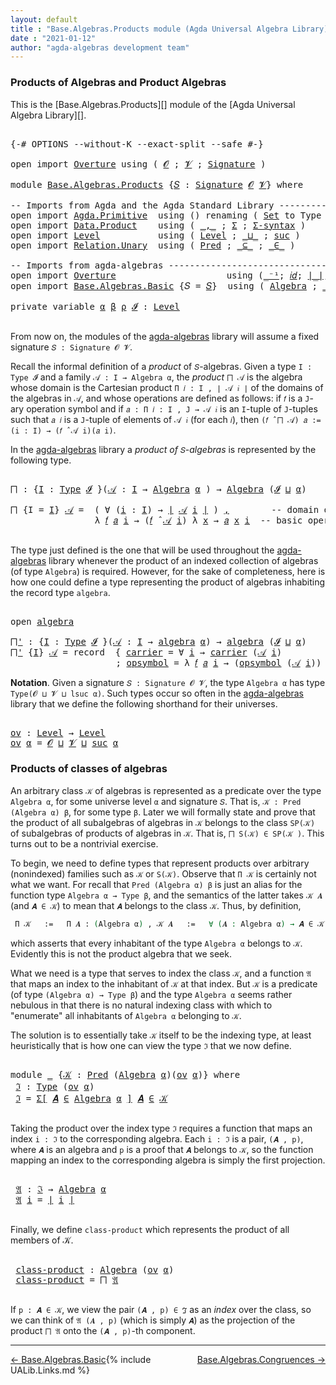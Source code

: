 ```yaml
---
layout: default
title : "Base.Algebras.Products module (Agda Universal Algebra Library)"
date : "2021-01-12"
author: "agda-algebras development team"
---
```


### <a id="products-of-algebras-and-product-algebras">Products of Algebras and Product Algebras</a>

This is the [Base.Algebras.Products][] module of the [Agda Universal Algebra Library][].

<pre class="Agda">

<a id="365" class="Symbol">{-#</a> <a id="369" class="Keyword">OPTIONS</a> <a id="377" class="Pragma">--without-K</a> <a id="389" class="Pragma">--exact-split</a> <a id="403" class="Pragma">--safe</a> <a id="410" class="Symbol">#-}</a>

<a id="415" class="Keyword">open</a> <a id="420" class="Keyword">import</a> <a id="427" href="Overture.html" class="Module">Overture</a> <a id="436" class="Keyword">using</a> <a id="442" class="Symbol">(</a> <a id="444" href="Overture.Signatures.html#648" class="Generalizable">𝓞</a> <a id="446" class="Symbol">;</a> <a id="448" href="Overture.Signatures.html#650" class="Generalizable">𝓥</a> <a id="450" class="Symbol">;</a> <a id="452" href="Overture.Signatures.html#3291" class="Function">Signature</a> <a id="462" class="Symbol">)</a>

<a id="465" class="Keyword">module</a> <a id="472" href="Base.Algebras.Products.html" class="Module">Base.Algebras.Products</a> <a id="495" class="Symbol">{</a><a id="496" href="Base.Algebras.Products.html#496" class="Bound">𝑆</a> <a id="498" class="Symbol">:</a> <a id="500" href="Overture.Signatures.html#3291" class="Function">Signature</a> <a id="510" href="Overture.Signatures.html#648" class="Generalizable">𝓞</a> <a id="512" href="Overture.Signatures.html#650" class="Generalizable">𝓥</a><a id="513" class="Symbol">}</a> <a id="515" class="Keyword">where</a>

<a id="522" class="Comment">-- Imports from Agda and the Agda Standard Library ------------------------------</a>
<a id="604" class="Keyword">open</a> <a id="609" class="Keyword">import</a> <a id="616" href="Agda.Primitive.html" class="Module">Agda.Primitive</a>  <a id="632" class="Keyword">using</a> <a id="638" class="Symbol">()</a> <a id="641" class="Keyword">renaming</a> <a id="650" class="Symbol">(</a> <a id="652" href="Agda.Primitive.html#326" class="Primitive">Set</a> <a id="656" class="Symbol">to</a> <a id="659" class="Primitive">Type</a> <a id="664" class="Symbol">)</a>
<a id="666" class="Keyword">open</a> <a id="671" class="Keyword">import</a> <a id="678" href="Data.Product.html" class="Module">Data.Product</a>    <a id="694" class="Keyword">using</a> <a id="700" class="Symbol">(</a> <a id="702" href="Agda.Builtin.Sigma.html#236" class="InductiveConstructor Operator">_,_</a> <a id="706" class="Symbol">;</a> <a id="708" href="Agda.Builtin.Sigma.html#166" class="Record">Σ</a> <a id="710" class="Symbol">;</a> <a id="712" href="Data.Product.html#916" class="Function">Σ-syntax</a> <a id="721" class="Symbol">)</a>
<a id="723" class="Keyword">open</a> <a id="728" class="Keyword">import</a> <a id="735" href="Level.html" class="Module">Level</a>           <a id="751" class="Keyword">using</a> <a id="757" class="Symbol">(</a> <a id="759" href="Agda.Primitive.html#597" class="Postulate">Level</a> <a id="765" class="Symbol">;</a> <a id="767" href="Agda.Primitive.html#810" class="Primitive Operator">_⊔_</a> <a id="771" class="Symbol">;</a> <a id="773" href="Agda.Primitive.html#780" class="Primitive">suc</a> <a id="777" class="Symbol">)</a>
<a id="779" class="Keyword">open</a> <a id="784" class="Keyword">import</a> <a id="791" href="Relation.Unary.html" class="Module">Relation.Unary</a>  <a id="807" class="Keyword">using</a> <a id="813" class="Symbol">(</a> <a id="815" href="Relation.Unary.html#1101" class="Function">Pred</a> <a id="820" class="Symbol">;</a> <a id="822" href="Relation.Unary.html#1742" class="Function Operator">_⊆_</a> <a id="826" class="Symbol">;</a> <a id="828" href="Relation.Unary.html#1523" class="Function Operator">_∈_</a> <a id="832" class="Symbol">)</a>

<a id="835" class="Comment">-- Imports from agda-algebras ---------------------------------------------------</a>
<a id="917" class="Keyword">open</a> <a id="922" class="Keyword">import</a> <a id="929" href="Overture.html" class="Module">Overture</a>                     <a id="958" class="Keyword">using</a> <a id="964" class="Symbol">(</a><a id="965" href="Overture.Basic.html#4920" class="Function Operator">_⁻¹</a><a id="968" class="Symbol">;</a> <a id="970" href="Overture.Basic.html#5319" class="Function">𝑖𝑑</a><a id="972" class="Symbol">;</a> <a id="974" href="Overture.Basic.html#4326" class="Function Operator">∣_∣</a><a id="977" class="Symbol">;</a> <a id="979" href="Overture.Basic.html#4364" class="Function Operator">∥_∥</a><a id="982" class="Symbol">)</a>
<a id="984" class="Keyword">open</a> <a id="989" class="Keyword">import</a> <a id="996" href="Base.Algebras.Basic.html" class="Module">Base.Algebras.Basic</a> <a id="1016" class="Symbol">{</a><a id="1017" class="Argument">𝑆</a> <a id="1019" class="Symbol">=</a> <a id="1021" href="Base.Algebras.Products.html#496" class="Bound">𝑆</a><a id="1022" class="Symbol">}</a>  <a id="1025" class="Keyword">using</a> <a id="1031" class="Symbol">(</a> <a id="1033" href="Base.Algebras.Basic.html#2774" class="Function">Algebra</a> <a id="1041" class="Symbol">;</a> <a id="1043" href="Base.Algebras.Basic.html#5783" class="Function Operator">_̂_</a> <a id="1047" class="Symbol">;</a> <a id="1049" href="Base.Algebras.Basic.html#4789" class="Record">algebra</a> <a id="1057" class="Symbol">)</a>

<a id="1060" class="Keyword">private</a> <a id="1068" class="Keyword">variable</a> <a id="1077" href="Base.Algebras.Products.html#1077" class="Generalizable">α</a> <a id="1079" href="Base.Algebras.Products.html#1079" class="Generalizable">β</a> <a id="1081" href="Base.Algebras.Products.html#1081" class="Generalizable">ρ</a> <a id="1083" href="Base.Algebras.Products.html#1083" class="Generalizable">𝓘</a> <a id="1085" class="Symbol">:</a> <a id="1087" href="Agda.Primitive.html#597" class="Postulate">Level</a>

</pre>

From now on, the modules of the
[agda-algebras](https://github.com/ualib/agda-algebras) library will assume a
fixed signature `𝑆 : Signature 𝓞 𝓥`.

Recall the informal definition of a *product* of `𝑆`-algebras. Given a type `I :
Type 𝓘` and a family `𝒜 : I → Algebra α`, the *product* `⨅ 𝒜` is the algebra
whose domain is the Cartesian product `Π 𝑖 ꞉ I , ∣ 𝒜 𝑖 ∣` of the domains of the
algebras in `𝒜`, and whose operations are defined as follows: if `𝑓` is a `J`-ary
operation symbol and if `𝑎 : Π 𝑖 ꞉ I , J → 𝒜 𝑖` is an `I`-tuple of `J`-tuples such
that `𝑎 𝑖` is a `J`-tuple of elements of `𝒜 𝑖` (for each `𝑖`), then `(𝑓 ̂ ⨅ 𝒜) 𝑎 :=
(i : I) → (𝑓 ̂ 𝒜 i)(𝑎 i)`.

In the [agda-algebras](https://github.com/ualib/agda-algebras) library a *product
of* `𝑆`-*algebras* is represented by the following type.

<pre class="Agda">

<a id="⨅"></a><a id="1923" href="Base.Algebras.Products.html#1923" class="Function">⨅</a> <a id="1925" class="Symbol">:</a> <a id="1927" class="Symbol">{</a><a id="1928" href="Base.Algebras.Products.html#1928" class="Bound">I</a> <a id="1930" class="Symbol">:</a> <a id="1932" href="Base.Algebras.Products.html#659" class="Primitive">Type</a> <a id="1937" href="Base.Algebras.Products.html#1083" class="Generalizable">𝓘</a> <a id="1939" class="Symbol">}(</a><a id="1941" href="Base.Algebras.Products.html#1941" class="Bound">𝒜</a> <a id="1943" class="Symbol">:</a> <a id="1945" href="Base.Algebras.Products.html#1928" class="Bound">I</a> <a id="1947" class="Symbol">→</a> <a id="1949" href="Base.Algebras.Basic.html#2774" class="Function">Algebra</a> <a id="1957" href="Base.Algebras.Products.html#1077" class="Generalizable">α</a> <a id="1959" class="Symbol">)</a> <a id="1961" class="Symbol">→</a> <a id="1963" href="Base.Algebras.Basic.html#2774" class="Function">Algebra</a> <a id="1971" class="Symbol">(</a><a id="1972" href="Base.Algebras.Products.html#1083" class="Generalizable">𝓘</a> <a id="1974" href="Agda.Primitive.html#810" class="Primitive Operator">⊔</a> <a id="1976" href="Base.Algebras.Products.html#1077" class="Generalizable">α</a><a id="1977" class="Symbol">)</a>

<a id="1980" href="Base.Algebras.Products.html#1923" class="Function">⨅</a> <a id="1982" class="Symbol">{</a><a id="1983" class="Argument">I</a> <a id="1985" class="Symbol">=</a> <a id="1987" href="Base.Algebras.Products.html#1987" class="Bound">I</a><a id="1988" class="Symbol">}</a> <a id="1990" href="Base.Algebras.Products.html#1990" class="Bound">𝒜</a> <a id="1992" class="Symbol">=</a>  <a id="1995" class="Symbol">(</a> <a id="1997" class="Symbol">∀</a> <a id="1999" class="Symbol">(</a><a id="2000" href="Base.Algebras.Products.html#2000" class="Bound">i</a> <a id="2002" class="Symbol">:</a> <a id="2004" href="Base.Algebras.Products.html#1987" class="Bound">I</a><a id="2005" class="Symbol">)</a> <a id="2007" class="Symbol">→</a> <a id="2009" href="Overture.Basic.html#4326" class="Function Operator">∣</a> <a id="2011" href="Base.Algebras.Products.html#1990" class="Bound">𝒜</a> <a id="2013" href="Base.Algebras.Products.html#2000" class="Bound">i</a> <a id="2015" href="Overture.Basic.html#4326" class="Function Operator">∣</a> <a id="2017" class="Symbol">)</a> <a id="2019" href="Agda.Builtin.Sigma.html#236" class="InductiveConstructor Operator">,</a>        <a id="2028" class="Comment">-- domain of the product algebra</a>
                <a id="2077" class="Symbol">λ</a> <a id="2079" href="Base.Algebras.Products.html#2079" class="Bound">𝑓</a> <a id="2081" href="Base.Algebras.Products.html#2081" class="Bound">𝑎</a> <a id="2083" href="Base.Algebras.Products.html#2083" class="Bound">i</a> <a id="2085" class="Symbol">→</a> <a id="2087" class="Symbol">(</a><a id="2088" href="Base.Algebras.Products.html#2079" class="Bound">𝑓</a> <a id="2090" href="Base.Algebras.Basic.html#5783" class="Function Operator">̂</a> <a id="2092" href="Base.Algebras.Products.html#1990" class="Bound">𝒜</a> <a id="2094" href="Base.Algebras.Products.html#2083" class="Bound">i</a><a id="2095" class="Symbol">)</a> <a id="2097" class="Symbol">λ</a> <a id="2099" href="Base.Algebras.Products.html#2099" class="Bound">x</a> <a id="2101" class="Symbol">→</a> <a id="2103" href="Base.Algebras.Products.html#2081" class="Bound">𝑎</a> <a id="2105" href="Base.Algebras.Products.html#2099" class="Bound">x</a> <a id="2107" href="Base.Algebras.Products.html#2083" class="Bound">i</a>  <a id="2110" class="Comment">-- basic operations of the product algebra</a>

</pre>

The type just defined is the one that will be used throughout the
[agda-algebras](https://github.com/ualib/agda-algebras) library whenever the
product of an indexed collection of algebras (of type `Algebra`) is required.
However, for the sake of completeness, here is how one could define a type
representing the product of algebras inhabiting the record type `algebra`. 

<pre class="Agda">

<a id="2553" class="Keyword">open</a> <a id="2558" href="Base.Algebras.Basic.html#4789" class="Module">algebra</a>

<a id="⨅&#39;"></a><a id="2567" href="Base.Algebras.Products.html#2567" class="Function">⨅&#39;</a> <a id="2570" class="Symbol">:</a> <a id="2572" class="Symbol">{</a><a id="2573" href="Base.Algebras.Products.html#2573" class="Bound">I</a> <a id="2575" class="Symbol">:</a> <a id="2577" href="Base.Algebras.Products.html#659" class="Primitive">Type</a> <a id="2582" href="Base.Algebras.Products.html#1083" class="Generalizable">𝓘</a> <a id="2584" class="Symbol">}(</a><a id="2586" href="Base.Algebras.Products.html#2586" class="Bound">𝒜</a> <a id="2588" class="Symbol">:</a> <a id="2590" href="Base.Algebras.Products.html#2573" class="Bound">I</a> <a id="2592" class="Symbol">→</a> <a id="2594" href="Base.Algebras.Basic.html#4789" class="Record">algebra</a> <a id="2602" href="Base.Algebras.Products.html#1077" class="Generalizable">α</a><a id="2603" class="Symbol">)</a> <a id="2605" class="Symbol">→</a> <a id="2607" href="Base.Algebras.Basic.html#4789" class="Record">algebra</a> <a id="2615" class="Symbol">(</a><a id="2616" href="Base.Algebras.Products.html#1083" class="Generalizable">𝓘</a> <a id="2618" href="Agda.Primitive.html#810" class="Primitive Operator">⊔</a> <a id="2620" href="Base.Algebras.Products.html#1077" class="Generalizable">α</a><a id="2621" class="Symbol">)</a>
<a id="2623" href="Base.Algebras.Products.html#2567" class="Function">⨅&#39;</a> <a id="2626" class="Symbol">{</a><a id="2627" href="Base.Algebras.Products.html#2627" class="Bound">I</a><a id="2628" class="Symbol">}</a> <a id="2630" href="Base.Algebras.Products.html#2630" class="Bound">𝒜</a> <a id="2632" class="Symbol">=</a> <a id="2634" class="Keyword">record</a>  <a id="2642" class="Symbol">{</a> <a id="2644" href="Base.Algebras.Basic.html#4866" class="Field">carrier</a> <a id="2652" class="Symbol">=</a> <a id="2654" class="Symbol">∀</a> <a id="2656" href="Base.Algebras.Products.html#2656" class="Bound">i</a> <a id="2658" class="Symbol">→</a> <a id="2660" href="Base.Algebras.Basic.html#4866" class="Field">carrier</a> <a id="2668" class="Symbol">(</a><a id="2669" href="Base.Algebras.Products.html#2630" class="Bound">𝒜</a> <a id="2671" href="Base.Algebras.Products.html#2656" class="Bound">i</a><a id="2672" class="Symbol">)</a>                         <a id="2698" class="Comment">-- domain</a>
                    <a id="2728" class="Symbol">;</a> <a id="2730" href="Base.Algebras.Basic.html#4885" class="Field">opsymbol</a> <a id="2739" class="Symbol">=</a> <a id="2741" class="Symbol">λ</a> <a id="2743" href="Base.Algebras.Products.html#2743" class="Bound">𝑓</a> <a id="2745" href="Base.Algebras.Products.html#2745" class="Bound">𝑎</a> <a id="2747" href="Base.Algebras.Products.html#2747" class="Bound">i</a> <a id="2749" class="Symbol">→</a> <a id="2751" class="Symbol">(</a><a id="2752" href="Base.Algebras.Basic.html#4885" class="Field">opsymbol</a> <a id="2761" class="Symbol">(</a><a id="2762" href="Base.Algebras.Products.html#2630" class="Bound">𝒜</a> <a id="2764" href="Base.Algebras.Products.html#2747" class="Bound">i</a><a id="2765" class="Symbol">))</a> <a id="2768" href="Base.Algebras.Products.html#2743" class="Bound">𝑓</a> <a id="2770" class="Symbol">λ</a> <a id="2772" href="Base.Algebras.Products.html#2772" class="Bound">x</a> <a id="2774" class="Symbol">→</a> <a id="2776" href="Base.Algebras.Products.html#2745" class="Bound">𝑎</a> <a id="2778" href="Base.Algebras.Products.html#2772" class="Bound">x</a> <a id="2780" href="Base.Algebras.Products.html#2747" class="Bound">i</a> <a id="2782" class="Symbol">}</a>  <a id="2785" class="Comment">-- basic operations</a>
</pre>

**Notation**. Given a signature `𝑆 : Signature 𝓞 𝓥`, the type `Algebra α` has
type `Type(𝓞 ⊔ 𝓥 ⊔ lsuc α)`.  Such types occur so often in the
[agda-algebras](https://github.com/ualib/agda-algebras) library that we define
the following shorthand for their universes.

<pre class="Agda">

<a id="ov"></a><a id="3097" href="Base.Algebras.Products.html#3097" class="Function">ov</a> <a id="3100" class="Symbol">:</a> <a id="3102" href="Agda.Primitive.html#597" class="Postulate">Level</a> <a id="3108" class="Symbol">→</a> <a id="3110" href="Agda.Primitive.html#597" class="Postulate">Level</a>
<a id="3116" href="Base.Algebras.Products.html#3097" class="Function">ov</a> <a id="3119" href="Base.Algebras.Products.html#3119" class="Bound">α</a> <a id="3121" class="Symbol">=</a> <a id="3123" href="Base.Algebras.Products.html#510" class="Bound">𝓞</a> <a id="3125" href="Agda.Primitive.html#810" class="Primitive Operator">⊔</a> <a id="3127" href="Base.Algebras.Products.html#512" class="Bound">𝓥</a> <a id="3129" href="Agda.Primitive.html#810" class="Primitive Operator">⊔</a> <a id="3131" href="Agda.Primitive.html#780" class="Primitive">suc</a> <a id="3135" href="Base.Algebras.Products.html#3119" class="Bound">α</a>
</pre>


### <a id="products-of-classes-of-algebras">Products of classes of algebras</a>

An arbitrary class `𝒦` of algebras is represented as a predicate over the type
`Algebra α`, for some universe level `α` and signature `𝑆`. That is, `𝒦 : Pred
(Algebra α) β`, for some type `β`. Later we will formally state and prove that
the product of all subalgebras of algebras in `𝒦` belongs to the class `SP(𝒦)` of
subalgebras of products of algebras in `𝒦`. That is, `⨅ S(𝒦) ∈ SP(𝒦 )`. This turns
out to be a nontrivial exercise.

To begin, we need to define types that represent products over arbitrary
(nonindexed) families such as `𝒦` or `S(𝒦)`. Observe that `Π 𝒦` is certainly not
what we want.  For recall that `Pred (Algebra α) β` is just an alias for the
function type `Algebra α → Type β`, and the semantics of the latter takes `𝒦 𝑨`
(and `𝑨 ∈ 𝒦`) to mean that `𝑨` belongs to the class `𝒦`. Thus, by definition,

```agda
 Π 𝒦   :=   Π 𝑨 ꞉ (Algebra α) , 𝒦 𝑨   :=   ∀ (𝑨 : Algebra α) → 𝑨 ∈ 𝒦,
```

which asserts that every inhabitant of the type `Algebra α` belongs to `𝒦`.
Evidently this is not the product algebra that we seek.

What we need is a type that serves to index the class `𝒦`, and a function `𝔄` that
maps an index to the inhabitant of `𝒦` at that index. But `𝒦` is a predicate (of
type `(Algebra α) → Type β`) and the type `Algebra α` seems rather nebulous in
that there is no natural indexing class with which to "enumerate" all inhabitants
of `Algebra α` belonging to `𝒦`.

The solution is to essentially take `𝒦` itself to be the indexing type, at least
heuristically that is how one can view the type `ℑ` that we now define.

<pre class="Agda">

<a id="4800" class="Keyword">module</a> <a id="4807" href="Base.Algebras.Products.html#4807" class="Module">_</a> <a id="4809" class="Symbol">{</a><a id="4810" href="Base.Algebras.Products.html#4810" class="Bound">𝒦</a> <a id="4812" class="Symbol">:</a> <a id="4814" href="Relation.Unary.html#1101" class="Function">Pred</a> <a id="4819" class="Symbol">(</a><a id="4820" href="Base.Algebras.Basic.html#2774" class="Function">Algebra</a> <a id="4828" href="Base.Algebras.Products.html#1077" class="Generalizable">α</a><a id="4829" class="Symbol">)(</a><a id="4831" href="Base.Algebras.Products.html#3097" class="Function">ov</a> <a id="4834" href="Base.Algebras.Products.html#1077" class="Generalizable">α</a><a id="4835" class="Symbol">)}</a> <a id="4838" class="Keyword">where</a>
 <a id="4845" href="Base.Algebras.Products.html#4845" class="Function">ℑ</a> <a id="4847" class="Symbol">:</a> <a id="4849" href="Base.Algebras.Products.html#659" class="Primitive">Type</a> <a id="4854" class="Symbol">(</a><a id="4855" href="Base.Algebras.Products.html#3097" class="Function">ov</a> <a id="4858" href="Base.Algebras.Products.html#4828" class="Bound">α</a><a id="4859" class="Symbol">)</a>
 <a id="4862" href="Base.Algebras.Products.html#4845" class="Function">ℑ</a> <a id="4864" class="Symbol">=</a> <a id="4866" href="Data.Product.html#916" class="Function">Σ[</a> <a id="4869" href="Base.Algebras.Products.html#4869" class="Bound">𝑨</a> <a id="4871" href="Data.Product.html#916" class="Function">∈</a> <a id="4873" href="Base.Algebras.Basic.html#2774" class="Function">Algebra</a> <a id="4881" href="Base.Algebras.Products.html#4828" class="Bound">α</a> <a id="4883" href="Data.Product.html#916" class="Function">]</a> <a id="4885" href="Base.Algebras.Products.html#4869" class="Bound">𝑨</a> <a id="4887" href="Relation.Unary.html#1523" class="Function Operator">∈</a> <a id="4889" href="Base.Algebras.Products.html#4810" class="Bound">𝒦</a>

</pre>

Taking the product over the index type `ℑ` requires a function that maps an index
`i : ℑ` to the corresponding algebra.  Each `i : ℑ` is a pair, `(𝑨 , p)`, where
`𝑨` is an algebra and `p` is a proof that `𝑨` belongs to `𝒦`, so the function
mapping an index to the corresponding algebra is simply the first projection.

<pre class="Agda">

 <a id="5238" href="Base.Algebras.Products.html#5238" class="Function">𝔄</a> <a id="5240" class="Symbol">:</a> <a id="5242" href="Base.Algebras.Products.html#4845" class="Function">ℑ</a> <a id="5244" class="Symbol">→</a> <a id="5246" href="Base.Algebras.Basic.html#2774" class="Function">Algebra</a> <a id="5254" href="Base.Algebras.Products.html#4828" class="Bound">α</a>
 <a id="5257" href="Base.Algebras.Products.html#5238" class="Function">𝔄</a> <a id="5259" href="Base.Algebras.Products.html#5259" class="Bound">i</a> <a id="5261" class="Symbol">=</a> <a id="5263" href="Overture.Basic.html#4326" class="Function Operator">∣</a> <a id="5265" href="Base.Algebras.Products.html#5259" class="Bound">i</a> <a id="5267" href="Overture.Basic.html#4326" class="Function Operator">∣</a>

</pre>

Finally, we define `class-product` which represents the product of all members of
𝒦.

<pre class="Agda">

 <a id="5383" href="Base.Algebras.Products.html#5383" class="Function">class-product</a> <a id="5397" class="Symbol">:</a> <a id="5399" href="Base.Algebras.Basic.html#2774" class="Function">Algebra</a> <a id="5407" class="Symbol">(</a><a id="5408" href="Base.Algebras.Products.html#3097" class="Function">ov</a> <a id="5411" href="Base.Algebras.Products.html#4828" class="Bound">α</a><a id="5412" class="Symbol">)</a>
 <a id="5415" href="Base.Algebras.Products.html#5383" class="Function">class-product</a> <a id="5429" class="Symbol">=</a> <a id="5431" href="Base.Algebras.Products.html#1923" class="Function">⨅</a> <a id="5433" href="Base.Algebras.Products.html#5238" class="Function">𝔄</a>

</pre>

If `p : 𝑨 ∈ 𝒦`, we view the pair `(𝑨 , p) ∈ ℑ` as an *index* over the class, so we
can think of `𝔄 (𝑨 , p)` (which is simply `𝑨`) as the projection of the product `⨅
𝔄` onto the `(𝑨 , p)`-th component.

-----------------------

<span style="float:left;">[← Base.Algebras.Basic](Base.Algebras.Basic.html)</span>
<span style="float:right;">[Base.Algebras.Congruences →](Base.Algebras.Congruences.html)</span>

{% include UALib.Links.md %}
